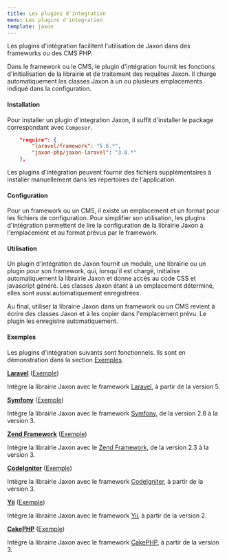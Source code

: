 ```yaml
---
title: Les plugins d'integration
menu: Les plugins d'integration
template: jaxon
---
```


Les plugins d'intégration facilitent l'utilisation de Jaxon dans des frameworks ou des CMS PHP.

Dans le framework ou le CMS, le plugin d'intégration fournit les fonctions d'initialisation de la librairie et de traitement des requêtes Jaxon.
Il charge automatiquement les classes Jaxon à un ou plusieurs emplacements indiqué dans la configuration.

#### Installation

Pour installer un plugin d'integration Jaxon, il suffit d'installer le package correspondant avec `Composer`.

```json
    "require": {
        "laravel/framework": "5.6.*",
        "jaxon-php/jaxon-laravel": "3.0.*"
    },
```

Les plugins d'intégration peuvent fournir des fichiers supplémentaires à installer manuellement dans les répertoires de l'application.

#### Configuration

Pour un framework ou un CMS, il existe un emplacement et un format pour les fichiers de configuration.
Pour simplifier son utilisation, les plugins d'intégration permettent de lire la configuration de la librairie Jaxon à l'emplacement et au format prévus par le framework.

#### Utilisation

Un plugin d'intégration de Jaxon fournit un module, une librairie ou un plugin pour son framework, qui, lorsqu'il est chargé, initialise automatiquement la librairie Jaxon et donne accès au code CSS et javascript généré.
Les classes Jaxon étant à un emplacement déterminé, elles sont aussi automatiquement enregistrées.

Au final, utiliser la librairie Jaxon dans un framework ou un CMS revient à écrire des classes Jaxon et à les copier dans l'emplacement prévu.
Le plugin les enregistre automatiquement.

#### Exemples

Les plugins d'intégration suivants sont fonctionnels. Ils sont en démonstration dans la section [Exemples](/examples).

**[Laravel](https://github.com/jaxon-php/jaxon-laravel)** ([Exemple](/examples/integration/laravel))

Intègre la librairie Jaxon avec le framework [Laravel](https://laravel.com), à partir de la version 5.

**[Symfony](https://github.com/jaxon-php/jaxon-symfony)** ([Exemple](/examples/integration/symfony))

Intègre la librairie Jaxon avec le framework [Symfony](http://symfony.com), de la version 2.8 à la version 3.

**[Zend Framework](https://github.com/jaxon-php/jaxon-zend)** ([Exemple](/examples/integration/zend))

Intègre la librairie Jaxon avec le [Zend Framework](https://framework.zend.com), de la version 2.3 à la version 3.

**[CodeIgniter](https://github.com/jaxon-php/jaxon-codeigniter)** ([Exemple](/examples/integration/codeigniter))

Intègre la librairie Jaxon avec le framework [CodeIgniter](https://www.codeigniter.com), à partir de la version 3.

**[Yii](https://github.com/jaxon-php/jaxon-yii)** ([Exemple](/examples/integration/yii))

Intègre la librairie Jaxon avec le framework [Yii](http://www.yiiframework.com), à partir de la version 2.

**[CakePHP](https://github.com/jaxon-php/jaxon-cake)** ([Exemple](/examples/integration/cake))

Intègre la librairie Jaxon avec le framework [CakePHP](https://cakephp.org), à partir de la version 3.
